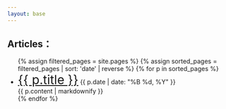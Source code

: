 ```yaml
---
layout: base
---
```


<main class="post-content">
  <h2>Articles：</h2>
  <ul>
  {% assign filtered_pages = site.pages %}  
  {% assign sorted_pages = filtered_pages | sort: 'date' | reverse %}
  {% for p in sorted_pages %}
      <li>
        <a style="font-size: 2em;" href="{{ p.url | relative_url }}">{{ p.title }}</a>
        {{ p.date | date: "%B %d, %Y" }}
        <div>{{ p.content | markdownify }}</div>
      </li>
  {% endfor %}
  </ul>
</main>
